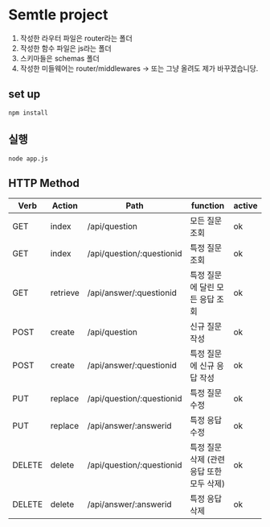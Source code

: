 # Semtle project

1. 작성한 라우터 파일은 router라는 폴더
2. 작성한 함수 파일은 js라는 폴더
3. 스키마들은 schemas 폴더
4. 작성한 미들웨어는 router/middlewares -> 또는 그냥 올려도 제가 바꾸겠습니당.
## set up
```
npm install
```

## 실행
```
node app.js
```

## HTTP Method

| Verb   | Action   | Path                      | function                                  | active |
| ------ | -------- | ------------------------- | ----------------------------------------- | ------ |
| GET    | index    | /api/question             | 모든 질문 조회                            | ok     |
| GET    | index    | /api/question/:questionid | 특정 질문 조회                            | ok     |
| GET    | retrieve | /api/answer/:questionid   | 특정 질문에 달린 모든 응답 조회           | ok     |
| POST   | create   | /api/question             | 신규 질문 작성                            | ok     |
| POST   | create   | /api/answer/:questionid   | 특정  질문에 신규 응답 작성               | ok     |
| PUT    | replace  | /api/question/:questionid | 특정 질문 수정                            | ok     |
| PUT    | replace  | /api/answer/:answerid     | 특정 응답 수정                            | ok     |
| DELETE | delete   | /api/question/:questionid | 특정 질문 삭제 (관련 응답 또한 모두 삭제) | ok     |
| DELETE | delete   | /api/answer/:answerid     | 특정 응답 삭제                            | ok     |